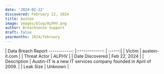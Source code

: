 ```yaml
---
date: '2024-02-22'
discovered: February 22, 2024
title: Austen
image: images/blog/ALPHV.png
author: Breachsense Support
draft: false
yearmonths: 2024/february
---
```



| Data Breach Report
------------:     |:-------------:    | :-----:|
| Victim      | austein-it.com      | 
| Threat Actor      | ALPHV      | 
| Date Discovered      | Feb 22, 2024      | 
| Description      | Austin-IT is a new IT services company founded in April of 2009.      | 
| Leak Size      | Unknown      | 


